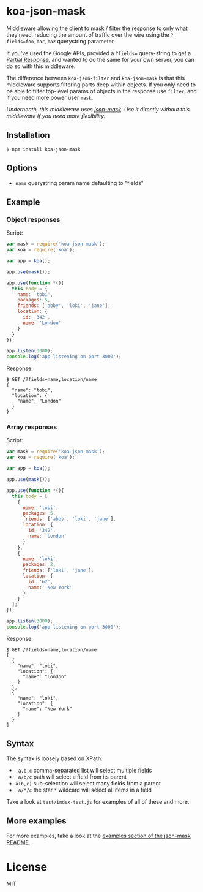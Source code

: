 
# koa-json-mask

  Middleware allowing the client to mask / filter the response to only what they need,
  reducing the amount of traffic over the wire using the `?fields=foo,bar,baz`
  querystring parameter.

  If you've used the Google APIs, provided a `?fields=` query-string to get a
  [Partial Response](https://developers.google.com/+/api/#partial-responses),
  and wanted to do the same for your own server, you can do so with this
  middleware.

  The difference between `koa-json-filter` and `koa-json-mask` is that this middleware
  supports filtering parts deep within objects. If you only need to be able to
  filter top-level params of objects in the response use `filter`, and if you need
  more power user `mask`.

  *Underneath, this middleware uses [json-mask](https://github.com/nemtsov/json-mask).
  Use it directly without this middleware if you need more flexibility.*


## Installation

```
$ npm install koa-json-mask
```

## Options

 - `name` querystring param name defaulting to "fields"


## Example

### Object responses

  Script:

```js
var mask = require('koa-json-mask');
var koa = require('koa');

var app = koa();

app.use(mask());

app.use(function *(){
  this.body = {
    name: 'tobi',
    packages: 5,
    friends: ['abby', 'loki', 'jane'],
    location: {
      id: '342',
      name: 'London'
    }
  }
});

app.listen(3000);
console.log('app listening on port 3000');
```

  Response:

```
$ GET /?fields=name,location/name
{
  "name": "tobi",
  "location": {
    "name": "London"
  }
}
```

### Array responses

 Script:

```js
var mask = require('koa-json-mask');
var koa = require('koa');

var app = koa();

app.use(mask());

app.use(function *(){
  this.body = [
    {
      name: 'tobi',
      packages: 5,
      friends: ['abby', 'loki', 'jane'],
      location: {
        id: '342',
        name: 'London'
      }
    },
    {
      name: 'loki',
      packages: 2,
      friends: ['loki', 'jane'],
      location: {
        id: '62',
        name: 'New York'
      }
    }
  ];
});

app.listen(3000);
console.log('app listening on port 3000');
```

  Response:

```
$ GET /?fields=name,location/name
[
  {
    "name": "tobi",
    "location": {
      "name": "London"
    }
  },
  {
    "name": "loki",
    "location": {
      "name": "New York"
    }
  }
]
```

## Syntax

The syntax is loosely based on XPath:

- ` a,b,c` comma-separated list will select multiple fields
- ` a/b/c` path will select a field from its parent
- `a(b,c)` sub-selection will select many fields from a parent
- ` a/*/c` the star `*` wildcard will select all items in a field

Take a look at `test/index-test.js` for examples of all of these and more.


## More examples

For more examples, take a look at the [examples section of the json-mask README](https://github.com/nemtsov/json-mask/blob/master/README.md#examples).


# License

  MIT
